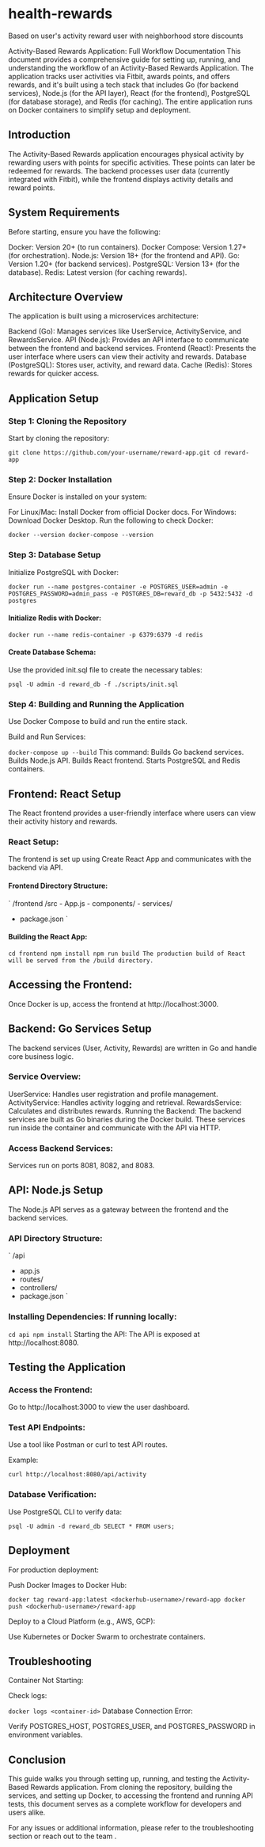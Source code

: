 # health-rewards
Based on user's activity reward user with neighborhood store discounts

Activity-Based Rewards Application: Full Workflow Documentation
This document provides a comprehensive guide for setting up, running, and understanding the workflow of an Activity-Based Rewards Application. The application tracks user activities via Fitbit, awards points, and offers rewards, and it's built using a tech stack that includes Go (for backend services), Node.js (for the API layer), React (for the frontend), PostgreSQL (for database storage), and Redis (for caching). The entire application runs on Docker containers to simplify setup and deployment.



## Introduction
The Activity-Based Rewards application encourages physical activity by rewarding users with points for specific activities. These points can later be redeemed for rewards. The backend processes user data (currently integrated with Fitbit), while the frontend displays activity details and reward points.

## System Requirements
Before starting, ensure you have the following:

Docker: Version 20+ (to run containers).
Docker Compose: Version 1.27+ (for orchestration).
Node.js: Version 18+ (for the frontend and API).
Go: Version 1.20+ (for backend services).
PostgreSQL: Version 13+ (for the database).
Redis: Latest version (for caching rewards).

## Architecture Overview
The application is built using a microservices architecture:

Backend (Go): Manages services like UserService, ActivityService, and RewardsService.
API (Node.js): Provides an API interface to communicate between the frontend and backend services.
Frontend (React): Presents the user interface where users can view their activity and rewards.
Database (PostgreSQL): Stores user, activity, and reward data.
Cache (Redis): Stores rewards for quicker access.

## Application Setup

### Step 1: Cloning the Repository
Start by cloning the repository:

`
git clone https://github.com/your-username/reward-app.git
cd reward-app
`
### Step 2: Docker Installation
Ensure Docker is installed on your system:

For Linux/Mac: Install Docker from official Docker docs.
For Windows: Download Docker Desktop.
Run the following to check Docker:

`
docker --version
docker-compose --version
`
### Step 3: Database Setup
Initialize PostgreSQL with Docker:

`docker run --name postgres-container -e POSTGRES_USER=admin -e POSTGRES_PASSWORD=admin_pass -e POSTGRES_DB=reward_db -p 5432:5432 -d postgres`

#### Initialize Redis with Docker:

`docker run --name redis-container -p 6379:6379 -d redis`

#### Create Database Schema: 
Use the provided init.sql file to create the necessary tables:


`psql -U admin -d reward_db -f ./scripts/init.sql`
### Step 4: Building and Running the Application
Use Docker Compose to build and run the entire stack.

Build and Run Services:

`docker-compose up --build`
This command:
Builds Go backend services.
Builds Node.js API.
Builds React frontend.
Starts PostgreSQL and Redis containers.
## Frontend: React Setup
The React frontend provides a user-friendly interface where users can view their activity history and rewards.

### React Setup: 
The frontend is set up using Create React App and communicates with the backend via API.

#### Frontend Directory Structure:

`
/frontend
  /src
    - App.js
    - components/
    - services/
  - package.json
`
#### Building the React App:

`
cd frontend
npm install
npm run build
The production build of React will be served from the /build directory.
`
## Accessing the Frontend:

Once Docker is up, access the frontend at http://localhost:3000.
## Backend: Go Services Setup
The backend services (User, Activity, Rewards) are written in Go and handle core business logic.

### Service Overview:

UserService: Handles user registration and profile management.
ActivityService: Handles activity logging and retrieval.
RewardsService: Calculates and distributes rewards.
Running the Backend: The backend services are built as Go binaries during the Docker build. These services run inside the container and communicate with the API via HTTP.

### Access Backend Services: 
Services run on ports 8081, 8082, and 8083.

## API: Node.js Setup
The Node.js API serves as a gateway between the frontend and the backend services.

### API Directory Structure:

`
/api
  - app.js
  - routes/
  - controllers/
  - package.json
`
### Installing Dependencies: If running locally:

`
cd api
npm install
`
Starting the API: The API is exposed at http://localhost:8080.

## Testing the Application
### Access the Frontend: 
Go to http://localhost:3000 to view the user dashboard.

### Test API Endpoints: 
Use a tool like Postman or curl to test API routes.

Example:

`curl http://localhost:8080/api/activity`
### Database Verification:

Use PostgreSQL CLI to verify data:

`psql -U admin -d reward_db
SELECT * FROM users;`

## Deployment
For production deployment:

Push Docker Images to Docker Hub:


`docker tag reward-app:latest <dockerhub-username>/reward-app
docker push <dockerhub-username>/reward-app`

Deploy to a Cloud Platform (e.g., AWS, GCP):

Use Kubernetes or Docker Swarm to orchestrate containers.
## Troubleshooting
Container Not Starting:

Check logs:

`docker logs <container-id>`
Database Connection Error:

Verify POSTGRES_HOST, POSTGRES_USER, and POSTGRES_PASSWORD in environment variables.

## Conclusion
This guide walks you through setting up, running, and testing the Activity-Based Rewards application. From cloning the repository, building the services, and setting up Docker, to accessing the frontend and running API tests, this document serves as a complete workflow for developers and users alike.

For any issues or additional information, please refer to the troubleshooting section or reach out to the team .
